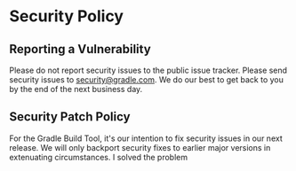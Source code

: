# Security Policy

## Reporting a Vulnerability

Please do not report security issues to the public issue tracker.
Please send security issues to [security@gradle.com](mailto:security@gradle.com).
We do our best to get back to you by the end of the next business day.

## Security Patch Policy

For the Gradle Build Tool, it's our intention to fix security issues in our next release.
We will only backport security fixes to earlier major versions in extenuating circumstances.
I solved the problem
